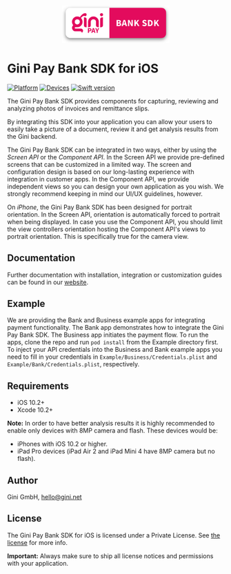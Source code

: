
<p align="center">
<img src="./GiniPayBank_Logo.png" width="250">
</p>

# Gini Pay Bank SDK for iOS
[![Platform](https://img.shields.io/badge/platform-iOS-lightgrey.svg)]()
[![Devices](https://img.shields.io/badge/devices-iPhone%20%7C%20iPad-blue.svg)]()
[![Swift version](https://img.shields.io/badge/swift-5.0-orange.svg)]()


The Gini Pay Bank SDK provides components for capturing, reviewing and analyzing photos of invoices and remittance slips.

By integrating this SDK into your application you can allow your users to easily take a picture of a document, review it and get analysis results from the Gini backend.

The Gini Pay Bank SDK can be integrated in two ways, either by using the *Screen API* or the *Component API*. In the Screen API we provide pre-defined screens that can be customized in a limited way. The screen and configuration design is based on our long-lasting experience with integration in customer apps. In the Component API, we provide independent views so you can design your own application as you wish. We strongly recommend keeping in mind our UI/UX guidelines, however.

On *iPhone*, the Gini Pay Bank SDK has been designed for portrait orientation. In the Screen API, orientation is automatically forced to portrait when being displayed. In case you use the Component API, you should limit the view controllers orientation hosting the Component API's views to portrait orientation. This is specifically true for the camera view.

## Documentation

Further documentation with installation, integration or customization guides can be found in our [website](http://developer.gini.net/gini-pay-bank-sdk-ios/docs/).

## Example

We are providing the Bank and Business example apps for integrating payment functionality. The Bank app demonstrates how to integrate the Gini Pay Bank SDK. The Business app initiates the payment flow.
To run the apps, clone the repo and run `pod install` from the Example directory first.
To inject your API credentials into the Business and Bank example apps you need to fill in your credentials in `Example/Business/Credentials.plist` and `Example/Bank/Credentials.plist`, respectively.

## Requirements

- iOS 10.2+
- Xcode 10.2+

**Note:**
In order to have better analysis results it is highly recommended to enable only devices with 8MP camera and flash. These devices would be:

* iPhones with iOS 10.2 or higher.
* iPad Pro devices (iPad Air 2 and iPad Mini 4 have 8MP camera but no flash).

## Author

Gini GmbH, hello@gini.net

## License

The Gini Pay Bank SDK for iOS is licensed under a Private License. See [the license](http://developer.gini.net/gini-pay-bank-sdk-ios/docs/license.html) for more info.

**Important:** Always make sure to ship all license notices and permissions with your application.
